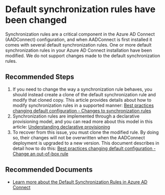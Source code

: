 <properties
    pageTitle="Default synchronization rules have been changed"
    description="Default synchronization rules have been changed"
    infoBubbleText="Found that some default synchronization rules have been modified. See details on the right"
    service="microsoft.aad.iam"
    resource="aadconnect"
    authors="neliceat"
    ms.author="neliceat"
    displayOrder="1"
    articleId="AADtoADSync_AADConnect_ASC_Default_Sync_Rules_Changed"
    diagnosticScenario=""
    selfHelpType="diagnostics"
    supportTopicIds="32404459"
    resourceTags=""
    productPesIds="14785"
    cloudEnvironments="public, Fairfax, Mooncake, usnat, ussec"
    ownershipId="Identity_AuthReach_HybridAuth_ADFS"
/>

# Default synchronization rules have been changed
<!--issueDescription-->
Synchronization rules are a critical component in the Azure AD Connect (AADConnect) configuration, and when AADConnect is first installed it comes with several default synchronization rules. One or more default synchronization rules in your Azure AD Connect installation have been modified. We do not support changes made to the default synchronization rules.
<!--/issueDescription-->

## **Recommended Steps**

1. If you need to change the way a synchronization rule behaves, you should instead create a clone of the default synchronization rule and modify that cloned copy. This article provides details about how to modify synchronization rules in a supported manner: [Best practices changing default configuration - Changes to synchronization rules](https://docs.microsoft.com/azure/active-directory/connect/active-directory-aadconnectsync-best-practices-changing-default-configuration#changes-to-synchronization-rules)
2. Synchronization rules are implemented through a declarative provisioning  model, and you can read more about this model in this article: [Understanding declarative provisioning](https://docs.microsoft.com/azure/active-directory/connect/active-directory-aadconnectsync-understanding-declarative-provisioning)
3. To recover from this issue, you must clone the modified rule. By doing so, their changes will not be overwritten when the AADConnect deployment is upgraded to a new version. This document describes in detail how to do this: [Best practices changing default configuration - Change an out-of-box rule](https://docs.microsoft.com/azure/active-directory/connect/active-directory-aadconnectsync-best-practices-changing-default-configuration#change-an-out-of-box-rule) <br>


## **Recommended Documents**

* [Learn more about the Default Synchronization Rules in Azure AD Connect](https://docs.microsoft.com/azure/active-directory/connect/active-directory-aadconnectsync-understanding-default-configuration#synchronization-rule)<br>